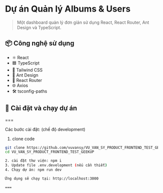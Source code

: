 # Dự án Quản lý Albums & Users

> Một dashboard quản lý đơn giản sử dụng React, React Router, Ant Design và TypeScript.

## 📦 Công nghệ sử dụng

- ⚛️ React
- 🟦 TypeScript
- 💨 Tailwind CSS
- 🎨 Ant Design
- 🔁 React Router
- 🌐 Axios
- 🛠 tsconfig-paths

## 🚀 Cài đặt và chạy dự án
===

Các bước cài đặt: (chế độ development)

1. clone code
```bash
git clone https://github.com/vuvansy/VU_VAN_SY_PRODUCT_FRONTEND_TEST_GEEKUP.git
cd VU_VAN_SY_PRODUCT_FRONTEND_TEST_GEEKUP

2. cài đặt thư viện: npm i
3. Update file .env.development (nếu cần thiết)
4. Chạy dự án: npm run dev

Ứng dụng sẽ chạy tại: http://localhost:3000

===


